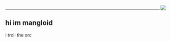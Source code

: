 <img src="https://user-images.githubusercontent.com/106561594/199101689-bc017e19-5a6b-4057-a232-4be456d0f486.png" align="right"/>
<hr>
<h2>hi im mangloid</h2>
i troll the orc
